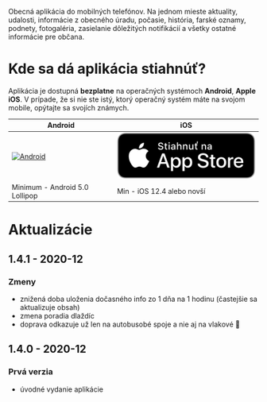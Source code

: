 Obecná aplikácia do mobilných telefónov. Na jednom mieste aktuality, udalosti, informácie z obecného úradu, počasie, história, farské oznamy, podnety, fotogaléria, zasielanie dôležitých notifikácií a všetky ostatné informácie pre občana.
# Kde sa dá aplikácia stiahnúť?
Aplikácia je dostupná **bezplatne** na operačných systémoch **Android**, **Apple iOS**. V prípade, že si nie ste istý, ktorý operačný systém máte na svojom mobile, opýtajte sa svojích známych.

| Android | iOS |
|-----|--------|
|<a href="https://play.google.com/store/apps/details?id=com.alphabetpartner.bosaca"><img src="https://play.google.com/intl/en_us/badges/static/images/badges/sk_badge_web_generic.png" alt="Android" width="350"/></a>|<a href="https://apps.apple.com/sk/app/bošáca/id1539218953"><img src="https://raw.githubusercontent.com/Martinedo/ObApp_promoting/master/resources/download_on_app_store_sk.png" alt="iOS" width="300"/></a>|
| Minimum - Android 5.0 Lollipop| Min - iOS 12.4 alebo novší |

# Aktualizácie

## 1.4.1 - 2020-12
### Zmeny
- znižená doba uloženia dočasného info zo 1 dňa na 1 hodinu (častejšie sa aktualizuje obsah)
- zmena poradia dlaždíc
- doprava odkazuje už len na autobusobé spoje a nie aj na vlakové 🚌

## 1.4.0 - 2020-12

### Prvá verzia
- úvodné vydanie aplikácie